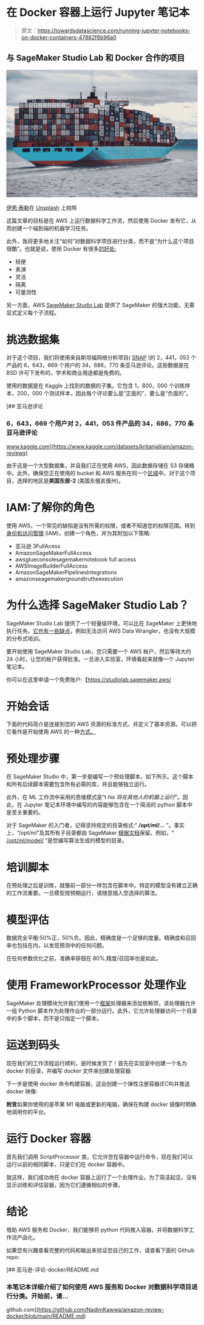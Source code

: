 # 在 Docker 容器上运行 Jupyter 笔记本

> 原文：<https://towardsdatascience.com/running-jupyter-notebooks-on-docker-containers-47862f6b96a0>

## 与 SageMaker Studio Lab 和 Docker 合作的项目

![](img/8b7a06ba4561d325e125a5b36d944229.png)

[伊恩·泰勒](https://unsplash.com/es/@carrier_lost?utm_source=medium&utm_medium=referral)在 [Unsplash](https://unsplash.com?utm_source=medium&utm_medium=referral) 上拍照

这篇文章的目标是在 AWS 上运行数据科学工作流，然后使用 Docker 发布它，从而创建一个端到端的机器学习任务。

此外，我将更多地关注“如何”对数据科学项目进行分类，而不是“为什么这个项目很酷”。也就是说，使用 Docker 有很多[的好处:](https://www.microfocus.com/documentation/enterprise-developer/ed40pu5/ETS-help/GUID-F5BDACC7-6F0E-4EBB-9F62-E0046D8CCF1B.html)

*   轻便
*   表演
*   灵活
*   隔离
*   可量测性

另一方面，AWS [SageMaker Studio Lab](https://studiolab.sagemaker.aws/) 提供了 SageMaker 的强大功能，无需显式定义每个子流程。

# 挑选数据集

对于这个项目，我们将使用来自斯坦福网络分析项目( [SNAP](https://snap.stanford.edu/data/web-Amazon.html) )的 2，441，053 个产品的 6，643，669 个用户的 34，686，770 条亚马逊评论。这些数据是在 BSD 许可下发布的，学术和商业用途都是免费的。

使用的数据是在 Kaggle 上找到的数据的子集。它包含 1，800，000 个训练样本，200，000 个测试样本，因此每个评论要么是“正面的”，要么是“负面的”。

[](https://www.kaggle.com/datasets/kritanjalijain/amazon-reviews) [## 亚马逊评论

### 6，643，669 个用户对 2，441，053 件产品的 34，686，770 条亚马逊评论

www.kaggle.com](https://www.kaggle.com/datasets/kritanjalijain/amazon-reviews) 

由于这是一个大型数据集，并且我们正在使用 AWS，因此数据存储在 S3 存储桶中。此外，确保您正在使用的 bucket 和 AWS 服务在同一个[区域](https://docs.aws.amazon.com/AWSEC2/latest/UserGuide/using-regions-availability-zones.html)中。对于这个项目，选择的地区是**美国东部-2** (美国东俄亥俄州)。

# IAM:了解你的角色

使用 AWS，一个常见的缺陷是没有所需的权限，或者不知道您的权限范围。转到[身份和访问管理](https://aws.amazon.com/iam/) (IAM)，创建一个角色，并为其附加以下策略:

*   亚马逊 3FullAcess
*   AmazonSageMakerFullAccess
*   awsglueconsolesagemakernotebook full access
*   AWSImageBuilderFullAccess
*   AmazonSageMakerPipelinesIntegrations
*   amazonseagemakergroundtrutheexecution

# 为什么选择 SageMaker Studio Lab？

SageMaker Studio Lab 提供了一个轻量级环境，可以比在 SageMaker 上更快地执行任务。[它也有一些缺点](https://docs.aws.amazon.com/sagemaker/latest/dg/studio-lab.html)，例如无法访问 AWS Data Wrangler，也没有大规模的分布式培训。

要开始使用 SageMaker Studio Lab，您只需要一个 AWS 帐户，然后等待大约 24 小时，让您的帐户获得批准。一旦进入实验室，环境看起来就像一个 Jupyter 笔记本。

你可以在这里申请一个免费账户:【https://studiolab.sagemaker.aws/ 

# 开始会话

下面的代码简介是连接到您的 AWS 资源的标准方式，并定义了基本资源。可以把它看作是开始使用 AWS 的一种[方式。](https://www.in-ulm.de/~mascheck/various/shebang/)

# 预处理步骤

在 SageMaker Studio 中，第一步是编写一个预处理脚本，如下所示。这个脚本和所有后续脚本需要包含所有必需的库，并且能够独立运行。

此外，在 ML 工作流中采用的思维模式是“t *his 将在其他人的机器上运行*”。因此，在 Jupyter 笔记本环境中编写的内容能够包含在一个简洁的 python 脚本中是至关重要的。

对于 SageMaker 的入门者，记得坚持规定的目录格式:“ ***/opt/ml/…*** ”。事实上，“/opt/ml”及其所有子目录都由 SageMaker [根据文档](https://docs.aws.amazon.com/sagemaker/latest/dg/build-your-own-processing-container.html)保留。例如，“ [/opt/ml/model/](https://sagemaker-examples.readthedocs.io/en/latest/advanced_functionality/scikit_bring_your_own/scikit_bring_your_own.html#:~:text=%2Fopt%2Fml%2Fmodel%2F,a%20compressed%20tar%20archive%20file.) ”是您编写算法生成的模型的目录。

# 培训脚本

在预处理之后是训练，就像前一部分一样包含在脚本中。特定的模型没有建立正确的工作流重要。一旦模型按预期运行，请随意插入您选择的算法。

# 模型评估

数据完全平衡:50%正，50%负。因此，精确度是一个足够的度量。精确度和召回率也包括在内，以发现预测中的任何问题。

在任何参数优化之前，准确率徘徊在 80%,精度/召回率也是如此。

# 使用 FrameworkProcessor 处理作业

SageMaker 处理模块允许我们使用一个[框架](https://sagemaker.readthedocs.io/en/stable/api/training/processing.html#sagemaker.processing.FrameworkProcessor)处理器来添加依赖项，该处理器允许一组 Python 脚本作为处理作业的一部分运行。此外，它允许处理器访问一个目录中的多个脚本，而不是只指定一个脚本。

# 运送到码头

现在我们的工作流程运行顺利，是时候发货了！首先在实验室中创建一个名为 docker 的目录，并编写 docker 文件来创建处理容器:

下一步是使用 docker 命令构建容器，这会创建一个弹性注册容器(ECR)并推送 docker 映像:

**附言**如果你使用的是苹果 M1 电脑或更新的电脑，确保在构建 docker 镜像时明确地调用你的平台。

# 运行 Docker 容器

首先我们调用 ScriptProcessor 类，它允许您在容器中运行命令，现在我们可以运行以前的相同脚本，只是它们在 docker 容器中。

就这样，我们成功地在 docker 容器上运行了一个处理作业。为了简洁起见，没有显示训练和评估容器，因为它们遵循相似的步骤。

# 结论

借助 AWS 服务和 Docker，我们能够将 python 代码推入容器，并将数据科学工作流产品化。

如果您有兴趣查看完整的代码和输出来验证您自己的工作，请查看下面的 Github repo:

[](https://github.com/NadimKawwa/amazon-review-docker/blob/main/README.md) [## 亚马逊-评论-docker/README.md

### 本笔记本详细介绍了如何使用 AWS 服务和 Docker 对数据科学项目进行分类。开始前，请…

github.com](https://github.com/NadimKawwa/amazon-review-docker/blob/main/README.md)